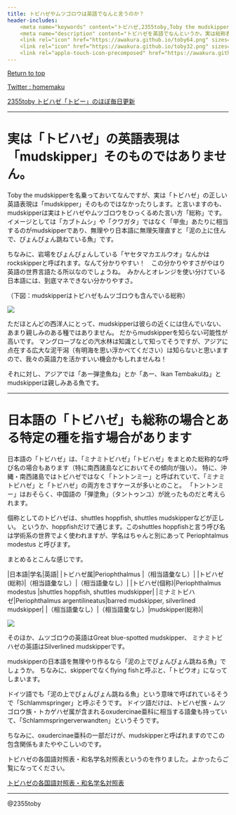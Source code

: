 ```yaml
---
title: トビハゼやムツゴロウは英語でなんと言うのか？
header-includes:
	<meta name="keywords" content="トビハゼ,2355toby,Toby the mudskipper,ムツゴロウ,P Modestus,hoppfish,英語" />
	<meta name="description" content="トビハゼを英語でなんというか。実は総称表現が英語と日本語で異なるため難しい、トビハゼの英語表現" />
	<link rel="icon" href="https://awakura.github.io/toby64.png" sizes="64x64" type="image/png" /> 
	<link rel="icon" href="https://awakura.github.io/toby32.png" sizes="32x32" type="image/png" />  
	<link rel="apple-touch-icon-precomposed" href="https://awakura.github.io/toby150.png" />
---
```


[Return to top](https://awakura.github.io/)

[Twitter : homemaku](https://x.com/homemaku)

[2355toby トビハゼ「トビー」のほぼ毎日更新](https://www.youtube.com/channel/UCFq06QurrYT58m7wzqy1MZQ)

___

# 実は「トビハゼ」の英語表現は「mudskipper」そのものではありません。

Toby the mudskipperを名乗っておいてなんですが、実は「トビハゼ」の正しい英語表現は「mudskipper」そのものではなかったりします。と言いますのも、mudskipperは実はトビハゼやムツゴロウをひっくるめた言い方「総称」です。イメージとしては「カブトムシ」や「クワガタ」ではなく「甲虫」あたりに相当するのがmudskipperであり、無理やり日本語に無理矢理直すと「泥の上に住んで、ぴょんぴょん跳ねている魚」です。

ちなみに、岩場をぴょんぴょんしている「ヤセタマカエルウオ」なんかはrockskipperと呼ばれます。なんて分かりやすい！　この分かりやすさがやはり英語の世界言語たる所以なのでしょうね。　みかんとオレンジを使い分けている日本語には、到底マネできない分かりやすさ。

（下図：mudskipperはトビハゼもムツゴロウも含んでいる総称）

<div style="width: 50%;">
<img src="https://cdn-ak.f.st-hatena.com/images/fotolife/a/awaq/20250211/20250211230431.png">
</div>

ただほとんどの西洋人にとって、mudskipperは彼らの近くには住んでいない、あまり親しみのある種ではありません。
だからmudskipperを知らない可能性が高いです。
マングローブなどの汽水林は知識として知ってそうですが、アジアに点在する広大な泥干潟（有明海を思い浮かべてください）は知らないと思いますので、我々の英語力を活かすいい機会かもしれませんね！

それに対し、アジアでは「あー弾塗魚ね」とか「あー、Ikan Tembakulね」とmudskipperは親しみある魚です。

---

# 日本語の「トビハゼ」も総称の場合とある特定の種を指す場合があります

日本語の「トビハゼ」は、「ミナミトビハゼ」「トビハゼ」をまとめた総称的な呼び名の場合もあります（特に南西諸島などにおいてその傾向が強い）。
特に、沖縄・南西諸島ではトビハゼではなく「トントンミー」と呼ばれていて、「ミナミトビハゼ」と「トビハゼ」の両方をさすケースが多いとのこと。
「トントンミー」はおそらく、中国語の「弾塗魚」（タントゥンユ）が訛ったものだと考えられます。

個称としてのトビハゼは、shuttles hoppfish, shuttles mudskipperなどが正しい。
というか、hoppfishだけで通じます。このshuttles hoppfishと言う呼び名は学術系の世界でよく使われますが、学名はちゃんと別にあって Periophtalmus modestus と呼びます。

まとめるとこんな感じです。

|日本語|学名|英語|
|トビハゼ属|Periophthalmus		|（相当語彙なし）|
|トビハゼ(総称)|（相当語彙なし）|（相当語彙なし）|
|トビハゼ(個称)|Periophthalmus modestus	|shuttles hoppfish, shuttles mudskipper|
|ミナミトビハゼ|Periophthalmus argentilineatus|barred mudskipper, silverlined mudskipper|
|（相当語彙なし）|（相当語彙なし）|mudskipper(総称)|


<div style="width: 50%;">
<img src="https://cdn-ak.f.st-hatena.com/images/fotolife/a/awaq/20250211/20250211231250.png">
</div>

そのほか、ムツゴロウの英語はGreat blue-spotted mudskipper、
ミナミトビハゼの英語はSilverlined mudskipperです。

mudskipperの日本語を無理やり作るなら「泥の上でぴょんぴょん跳ねる魚」でしょうか。
ちなみに、skipperでなくflying fishと呼ぶと、「トビウオ」になってしまいます。

ドイツ語でも「泥の上でぴょんぴょん跳ねる魚」という意味で呼ばれているそうで「Schlammspringer」と呼ぶそうです。
ドイツ語だけは、トビハゼ族・ムツゴロウ族・トカゲハゼ属が含まれるoxudercinae亜科に相当する語彙も持っていて、「Schlammspringerverwandten」というそうです。

ちなみに、oxudercinae亜科の一部だけが、mudskipperと呼ばれますのでこの包含関係もまたややこしいのです。

トビハゼの各国語対照表・和名学名対照表というのを作りました。よかったらご覧になってください。

[トビハゼの各国語対照表・和名学名対照表](https://awakura.github.io/toby/speciesMain.html)


---

@2355toby


